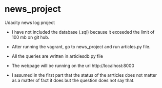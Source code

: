# news_project
Udacity news log project
- I have not included the database (.sql) because it exceeded the limit of 100 mb on git hub.

- After running the vagrant, go to news_project and run articles.py file.

- All the queries are written in articlesdb.py file

- The webpage will be running on the url http://localhost:8000

- I assumed in the first part that the status of the arrticles does not matter as a matter of fact it does but the question does not say that.

